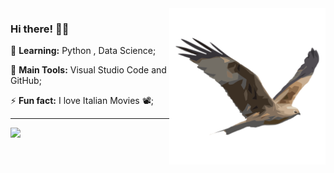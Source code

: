 <img src = ".github/ave.png" width = "250px" align = "right">

### Hi there! 👩‍💻


🌱 **Learning:** Python , Data Science;

:school_satchel: **Main Tools:** Visual Studio Code and GitHub;

⚡ **Fun fact:** I love Italian Movies 📽️;

---

<div>
<img height="70%" align="left" src="https://github-readme-stats.vercel.app/api/top-langs/?username=brdoliveira&layout=compact&langs_count=7&theme=onedark">
</div>
